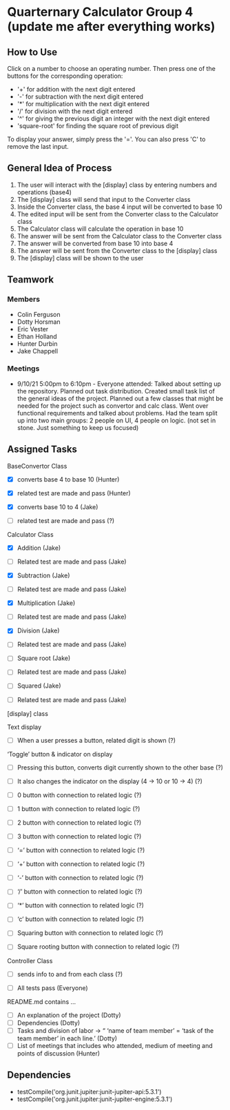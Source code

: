 <h1>Quarternary Calculator Group 4 (update me after everything works)</h1>

<h2>How to Use</h2>
<p1>
    Click on a number to choose an operating number. 
    Then press one of the buttons for the corresponding operation: 
</p1>
<ul>
    <li>'+' for addition with the next digit entered</li>
    <li>'-' for subtraction with the next digit entered</li>
    <li>'*' for multiplication  with the next digit entered</li>
    <li>'/' for division with the next digit entered</li>
    <li>'^' for giving the previous digit an integer with the next digit entered</li>
    <li>'square-root' for finding the square root of previous digit</li>
</ul>
<p>
    To display your answer, simply press the '='. You can also press 'C' to remove the last input.
</p>

<h2>General Idea of Process</h2>
<ol type = 1>
    <li>The user will interact with the [display] class by entering numbers and operations (base4)</li>
    <li>The [display] class will send that input to the Converter class</li>
    <li>Inside the Converter class, the base 4 input will be converted to base 10</li>
    <li>The edited input will be sent from the Converter class to the Calculator class</li>
    <li>The Calculator class will calculate the operation in base 10</li>
    <li>The answer will be sent from the Calculator class to the Converter class</li>
    <li>The answer will be converted from base 10 into base 4</li>
    <li>The answer will be sent from the Converter class to the [display] class</li>
    <li>The [display] class will be shown to the user</li>
</ol>

<h2>Teamwork</h2>
<h3>Members</h3>
<ul>
    <li>Colin Ferguson</li>
    <li>Dotty Horsman</li>
    <li>Eric Vester</li>
    <li>Ethan Holland</li>
    <li>Hunter Durbin</li>
    <li>Jake Chappell</li>  
</ul>

<h3>Meetings</h3>
<ul>
    <li>9/10/21 5:00pm to 6:10pm - Everyone attended: 
        Talked about setting up the repository. 
        Planned out task distribution. 
        Created small task list of the general ideas of the project. 
        Planned out a few classes that might be needed for the project such as convertor and calc class. 
        Went over functional requirements and talked about problems.
        Had the team split up into two main groups: 2 people on UI, 4 people on logic. (not set in stone. Just something to keep us focused)</li>
</ul>

<h2>Assigned Tasks</h2>

BaseConvertor Class 
- [X] converts base 4 to base 10 (Hunter)
- [X] related test are made and pass (Hunter)
- [X] converts base 10 to 4 (Jake)
- [ ] related test are made and pass (?)




Calculator Class
- [X] Addition (Jake)
- [ ] Related test are made and pass (Jake)
- [X] Subtraction (Jake)
- [ ] Related test are made and pass (Jake)
- [X] Multiplication (Jake)
- [ ] Related test are made and pass (Jake)
- [X] Division (Jake)
- [ ] Related test are made and pass (Jake)
- [ ] Square root (Jake)
- [ ] Related test are made and pass (Jake)
- [ ] Squared (Jake)
- [ ] Related test are made and pass (Jake)


[display] class


Text display

- [ ] When a user presses a button, related digit is shown (?)

‘Toggle’ button & indicator on display 
- [ ] Pressing this button, converts digit currently shown to the other base (?)
- [ ] It also changes the indicator on the display (4 → 10 or 10 → 4) (?)


- [ ] 0 button with connection to related logic (?)
- [ ] 1 button with connection to related logic (?)
- [ ] 2 button with connection to related logic (?)
- [ ] 3 button with connection to related logic (?)
- [ ] ‘=’ button with connection to related logic (?)
- [ ] ‘+’ button with connection to related logic (?)
- [ ] ‘-’ button with connection to related logic (?)
- [ ] ‘/’ button with connection to related logic (?)
- [ ] ‘*’ button with connection to related logic (?)
- [ ] ‘c’ button  with connection to related logic (?)
- [ ] Squaring button with connection to related logic (?)
- [ ] Square rooting button with connection to related logic (?)

Controller Class
- [ ] sends info to and from each class (?)


- [ ] All tests pass (Everyone)

README.md contains ...
- [ ] An explanation of the project (Dotty)
- [ ] Dependencies (Dotty)
- [ ] Tasks and division of labor → “ ‘name of team member’ = ‘task of the team member’ in each line.’ (Dotty)
- [ ] List of meetings that includes who attended, medium of meeting and points of discussion (Hunter)

<h2>Dependencies</h2>
<ul>
    <li>testCompile('org.junit.jupiter:junit-jupiter-api:5.3.1')</li>
    <li>testCompile('org.junit.jupiter:junit-jupiter-engine:5.3.1')</li>
</ul>



















